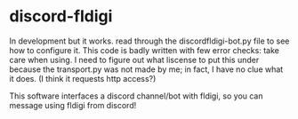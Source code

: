 # discord-fldigi
In development but it works. read through the discordfldigi-bot.py file to see how to configure it. 
This code is badly written with few error checks: take care when using.
I need to figure out what liscense to put this under because the transport.py was not made by me; in fact, I have no clue what it does. (I think it requests http access?)

This software interfaces a discord channel/bot with fldigi, so you can message using fldigi from discord!
